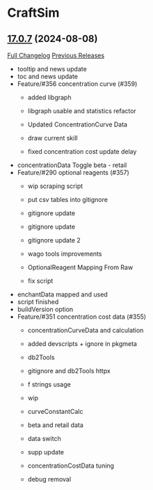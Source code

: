 # CraftSim

## [17.0.7](https://github.com/derfloh205/CraftSim/tree/17.0.7) (2024-08-08)
[Full Changelog](https://github.com/derfloh205/CraftSim/compare/17.0.6...17.0.7) [Previous Releases](https://github.com/derfloh205/CraftSim/releases)

- tooltip and news update  
- toc and news update  
- Feature/#356 concentration curve (#359)  
    * added libgraph  
    * libgraph usable and statistics refactor  
    * Updated ConcentrationCurve Data  
    * draw current skill  
    * fixed concentration cost update delay  
- concentrationData Toggle beta - retail  
- Feature/#290 optional reagents (#357)  
    * wip scraping script  
    * put csv tables into gitignore  
    * gitignore update  
    * gitignore update  
    * gitignore update 2  
    * wago tools improvements  
    * OptionalReagent Mapping From Raw  
    * fix script  
- enchantData mapped and used  
- script finished  
- buildVersion option  
- Feature/#351 concentration cost data (#355)  
    * concentrationCurveData and calculation  
    * added devscripts + ignore in pkgmeta  
    * db2Tools  
    * gitignore and db2Tools httpx  
    * f strings usage  
    * wip  
    * curveConstantCalc  
    * beta and retail data  
    * data switch  
    * supp update  
    * concentrationCostData tuning  
    * debug removal  